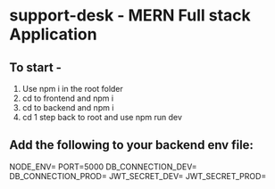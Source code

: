 # support-desk - MERN Full stack Application

## To start -

1. Use npm i in the root folder
2. cd to frontend and npm i
3. cd to backend and npm i
4. cd 1 step back to root and use npm run dev

## Add the following to your backend env file:

NODE_ENV=
PORT=5000
DB_CONNECTION_DEV=
DB_CONNECTION_PROD=
JWT_SECRET_DEV=
JWT_SECRET_PROD=
